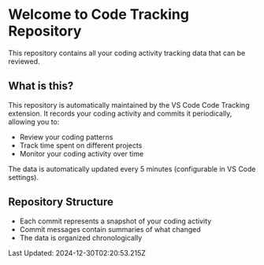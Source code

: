 # Welcome to Code Tracking Repository

This repository contains all your coding activity tracking data that can be reviewed.

## What is this?

This repository is automatically maintained by the VS Code Code Tracking extension. It records your coding activity and commits it periodically, allowing you to:

- Review your coding patterns
- Track time spent on different projects
- Monitor your coding activity over time

The data is automatically updated every 5 minutes (configurable in VS Code settings).

## Repository Structure

- Each commit represents a snapshot of your coding activity
- Commit messages contain summaries of what changed
- The data is organized chronologically

Last Updated: 2024-12-30T02:20:53.215Z

